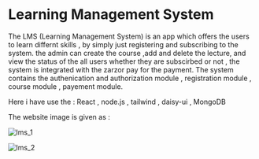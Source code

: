 # Learning Management System

The LMS (Learning Management System) is an app which offers the users to learn differnt skills , 
by simply just registering and  subscribing to the system. the admin can create the course ,add and delete 
the lecture, and view the status of the all users whether they are subscirbed or not , the system is integrated with the
zarzor pay for the payment. The system contains the authenication and authorization module , registration module ,
course module , payement module.

Here i have use the : React , node.js , tailwind , daisy-ui , MongoDB

The website image is given as :

![lms_1](https://github.com/sujal-jain-347/lms/assets/136954858/7f7eacb1-5a90-4116-94e4-fc73efa853a0)

![lms_2](https://github.com/sujal-jain-347/lms/assets/136954858/026cd963-b9f4-41bb-8e57-471d39050b08)
